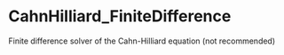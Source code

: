 # CahnHilliard_FiniteDifference
Finite difference solver of the Cahn-Hilliard equation (not recommended)
